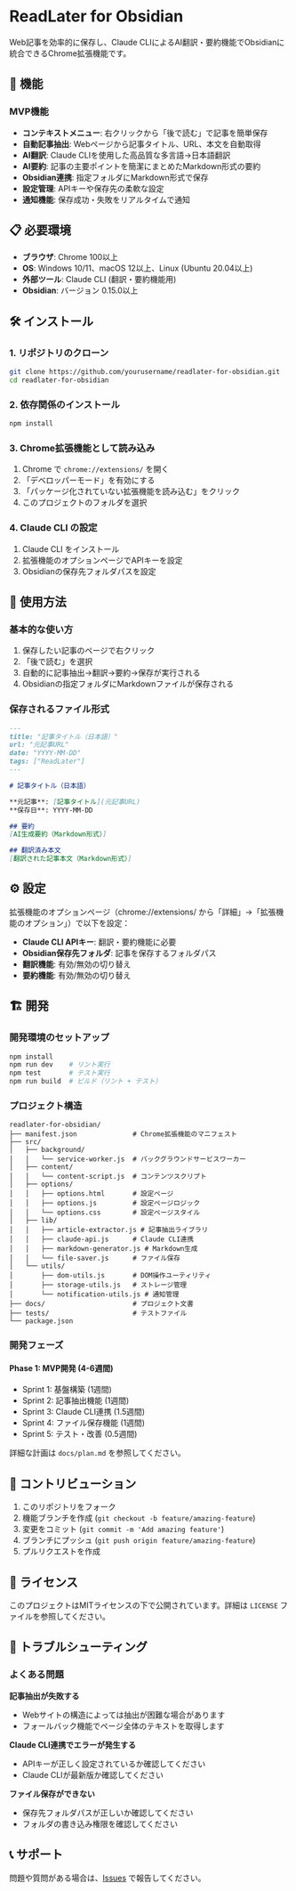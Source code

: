 # ReadLater for Obsidian

Web記事を効率的に保存し、Claude CLIによるAI翻訳・要約機能でObsidianに統合できるChrome拡張機能です。

## 🚀 機能

### MVP機能
- **コンテキストメニュー**: 右クリックから「後で読む」で記事を簡単保存
- **自動記事抽出**: Webページから記事タイトル、URL、本文を自動取得
- **AI翻訳**: Claude CLIを使用した高品質な多言語→日本語翻訳
- **AI要約**: 記事の主要ポイントを簡潔にまとめたMarkdown形式の要約
- **Obsidian連携**: 指定フォルダにMarkdown形式で保存
- **設定管理**: APIキーや保存先の柔軟な設定
- **通知機能**: 保存成功・失敗をリアルタイムで通知

## 📋 必要環境

- **ブラウザ**: Chrome 100以上
- **OS**: Windows 10/11、macOS 12以上、Linux (Ubuntu 20.04以上)
- **外部ツール**: Claude CLI (翻訳・要約機能用)
- **Obsidian**: バージョン 0.15.0以上

## 🛠️ インストール

### 1. リポジトリのクローン
```bash
git clone https://github.com/yourusername/readlater-for-obsidian.git
cd readlater-for-obsidian
```

### 2. 依存関係のインストール
```bash
npm install
```

### 3. Chrome拡張機能として読み込み
1. Chrome で `chrome://extensions/` を開く
2. 「デベロッパーモード」を有効にする
3. 「パッケージ化されていない拡張機能を読み込む」をクリック
4. このプロジェクトのフォルダを選択

### 4. Claude CLI の設定
1. Claude CLI をインストール
2. 拡張機能のオプションページでAPIキーを設定
3. Obsidianの保存先フォルダパスを設定

## 📖 使用方法

### 基本的な使い方
1. 保存したい記事のページで右クリック
2. 「後で読む」を選択
3. 自動的に記事抽出→翻訳→要約→保存が実行される
4. Obsidianの指定フォルダにMarkdownファイルが保存される

### 保存されるファイル形式
```markdown
---
title: "記事タイトル（日本語）"
url: "元記事URL"
date: "YYYY-MM-DD"
tags: ["ReadLater"]
---

# 記事タイトル（日本語）

**元記事**: [記事タイトル](元記事URL)  
**保存日**: YYYY-MM-DD

## 要約
[AI生成要約（Markdown形式）]

## 翻訳済み本文
[翻訳された記事本文（Markdown形式）]
```

## ⚙️ 設定

拡張機能のオプションページ（chrome://extensions/ から「詳細」→「拡張機能のオプション」）で以下を設定：

- **Claude CLI APIキー**: 翻訳・要約機能に必要
- **Obsidian保存先フォルダ**: 記事を保存するフォルダパス
- **翻訳機能**: 有効/無効の切り替え
- **要約機能**: 有効/無効の切り替え

## 🏗️ 開発

### 開発環境のセットアップ
```bash
npm install
npm run dev    # リント実行
npm test       # テスト実行
npm run build  # ビルド（リント + テスト）
```

### プロジェクト構造
```
readlater-for-obsidian/
├── manifest.json              # Chrome拡張機能のマニフェスト
├── src/
│   ├── background/
│   │   └── service-worker.js  # バックグラウンドサービスワーカー
│   ├── content/
│   │   └── content-script.js  # コンテンツスクリプト
│   ├── options/
│   │   ├── options.html       # 設定ページ
│   │   ├── options.js         # 設定ページロジック
│   │   └── options.css        # 設定ページスタイル
│   ├── lib/
│   │   ├── article-extractor.js # 記事抽出ライブラリ
│   │   ├── claude-api.js      # Claude CLI連携
│   │   ├── markdown-generator.js # Markdown生成
│   │   └── file-saver.js      # ファイル保存
│   └── utils/
│       ├── dom-utils.js       # DOM操作ユーティリティ
│       ├── storage-utils.js   # ストレージ管理
│       └── notification-utils.js # 通知管理
├── docs/                      # プロジェクト文書
├── tests/                     # テストファイル
└── package.json
```

### 開発フェーズ

#### Phase 1: MVP開発 (4-6週間)
- Sprint 1: 基盤構築 (1週間)
- Sprint 2: 記事抽出機能 (1週間)  
- Sprint 3: Claude CLI連携 (1.5週間)
- Sprint 4: ファイル保存機能 (1週間)
- Sprint 5: テスト・改善 (0.5週間)

詳細な計画は `docs/plan.md` を参照してください。

## 🤝 コントリビューション

1. このリポジトリをフォーク
2. 機能ブランチを作成 (`git checkout -b feature/amazing-feature`)
3. 変更をコミット (`git commit -m 'Add amazing feature'`)
4. ブランチにプッシュ (`git push origin feature/amazing-feature`)
5. プルリクエストを作成

## 📄 ライセンス

このプロジェクトはMITライセンスの下で公開されています。詳細は `LICENSE` ファイルを参照してください。

## 🔧 トラブルシューティング

### よくある問題

**記事抽出が失敗する**
- Webサイトの構造によっては抽出が困難な場合があります
- フォールバック機能でページ全体のテキストを取得します

**Claude CLI連携でエラーが発生する**
- APIキーが正しく設定されているか確認してください
- Claude CLIが最新版か確認してください

**ファイル保存ができない**
- 保存先フォルダパスが正しいか確認してください
- フォルダの書き込み権限を確認してください

## 📞 サポート

問題や質問がある場合は、[Issues](https://github.com/yourusername/readlater-for-obsidian/issues) で報告してください。